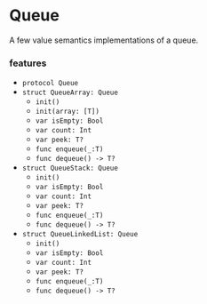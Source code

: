# Queue

A few value semantics implementations of a queue.

### features
- `protocol Queue`
- `struct QueueArray: Queue`
  - `init()`
  - `init(array: [T])`
  - `var isEmpty: Bool`
  - `var count: Int`
  - `var peek: T?`
  - `func enqueue(_:T)`
  - `func dequeue() -> T?`
- `struct QueueStack: Queue`
  - `init()`
  - `var isEmpty: Bool`
  - `var count: Int`
  - `var peek: T?`
  - `func enqueue(_:T)`
  - `func dequeue() -> T?`
- `struct QueueLinkedList: Queue`
  - `init()`
  - `var isEmpty: Bool`
  - `var count: Int`
  - `var peek: T?`
  - `func enqueue(_:T)`
  - `func dequeue() -> T?`
